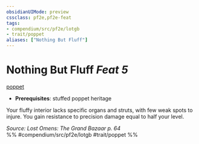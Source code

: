 ```yaml
---
obsidianUIMode: preview
cssclass: pf2e,pf2e-feat
tags:
- compendium/src/pf2e/lotgb
- trait/poppet
aliases: ["Nothing But Fluff"]
---
```

# Nothing But Fluff  *Feat 5*  
[poppet](../../Rules/traits/poppet-lotgb.md)  

- **Prerequisites**: stuffed poppet heritage

Your fluffy interior lacks specific organs and struts, with few weak spots to injure. You gain resistance to precision damage equal to half your level.

*Source: Lost Omens: The Grand Bazaar p. 64*  
%% #compendium/src/pf2e/lotgb #trait/poppet %%